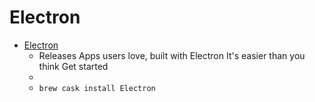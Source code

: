 # Electron
- [Electron](https://electronjs.org/)
  -  Releases Apps users love, built with Electron It's easier than you think Get started
  - 
  - `brew cask install Electron`
